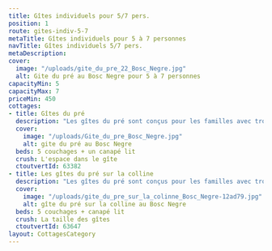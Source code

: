```yaml
---
title: Gîtes individuels pour 5/7 pers.
position: 1
route: gites-indiv-5-7
metaTitle: Gîtes individuels pour 5 à 7 personnes
navTitle: Gîtes individuels 5/7 pers.
metaDescription:
cover:
  image: "/uploads/gite_du_pre_22_Bosc_Negre.jpg"
  alt: Gite du pré au Bosc Negre pour 5 à 7 personnes
capacityMin: 5
capacityMax: 7
priceMin: 450
cottages:
- title: Gîtes du pré
  description: "Les gîtes du pré sont conçus pour les familles avec trois enfants. Ce sont les plus grands gîtes. Avec les enfants en bas âge vous serez bien dans les gîtes du pré 16 au 21, car ils ne sont pas trop loin de la piscine et de l'aire de jeux. Les enfants peuvent faire du vélo à cet endroit, car le terrain est assez plat"
  cover:
    image: "/uploads/Gite_du_pre_Bosc_Negre.jpg"
    alt: gite du pré au Bosc Negre
  beds: 5 couchages + un canapé lit
  crush: L'espace dans le gîte
  ctoutvertId: 63382
- title: Les gîtes du pré sur la colline
  description: "Les gîtes du pré sont conçus pour les familles avec trois enfants. Ce sont les plus grands gîtes. Les gîtes du pré 22 au 25 sont un plus en hauteur avec une très belle vue sur l'ensemble, un peu plus loin des activités. Ces 4 gîtes conviennent parfaitement aux familles avec des enfants indépendants de leurs parents. 1 chambre avec 2 lits de 1 personne. 1 chambre avec 3 lits de 1 personne. Salle d'eau avec douche. WC séparés, séjour avec coin cuisine équipée, canapé-lit pour 2 pers., mobilier en pin, etc"
  cover:
    image: "/uploads/gite_du_pre_sur_la_colinne_Bosc_Negre-12ad79.jpg"
    alt: gîte du pré sur la colline au Bosc Negre
  beds: 5 couchages + canapé lit
  crush: La taille des gîtes
  ctoutvertId: 63647
layout: CottagesCategory
---
```

